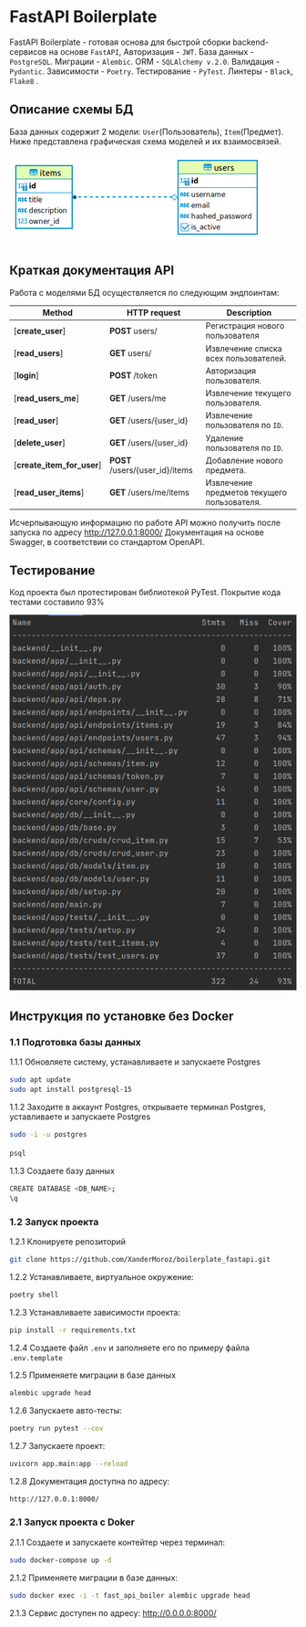 # FastAPI Boilerplate

FastAPI Boilerplate - готовая основа для быстрой сборки backend-сервисов на основе `FastAPI`,  Авторизация - `JWT`. База данных - `PostgreSQL`. Миграции - `Alembic`. ORM - `SQLAlchemy v.2.0`. Валидация - `Pydantic`. Зависимости - `Poetry`. Тестирование - `PyTest`. Линтеры - `Black`, `Flake8` .

## Описание схемы БД

База данных содержит 2 модели: `User`(Пользователь), `Item`(Предмет). Ниже представлена графическая схема моделей и их взаимосвязей.

![Screen Shot](extras/erd.png)

## Краткая документация API

Работа с моделями БД осуществляется по следующим эндпоинтам:

Method | HTTP request                    | Description
------------- |---------------------------------| -------------
[**create_user**] | **POST** users/                 | Регистрация нового пользователя
[**read_users**] | **GET** users/                  | Извлечение списка всех пользователей.
[**login**] | **POST** /token                 |  Авторизация пользователя.
[**read_users_me**] | **GET** /users/me               | Извлечение текущего пользователя.
[**read_user**] | **GET** /users/{user_id}      | Извлечение пользователя по `ID`.
[**delete_user**] | **GET** /users/{user_id}     | Удаление пользователя по `ID`.
[**create_item_for_user**] | **POST** /users/{user_id}/items | Добавление нового предмета.
[**read_user_items**] | **GET** /users/me/items         | Извлечение предметов текущего пользователя.

Исчерпывающую информацию по работе API можно получить после запуска по адресу http://127.0.0.1:8000/
Документация на основе Swagger, в соответствии со стандартом OpenAPI.

## Тестирование

Код проекта был протестирован библиотекой PyTest. Покрытие кода тестами составило 93%

![Screen Shot](extras/coverage.png)

## Инструкция по установке без Docker

### 1.1 Подготовка базы данных

1.1.1 Обновляете систему, устанавливаете и запускаете Postgres
```sh
sudo apt update
sudo apt install postgresql-15
```

1.1.2 Заходите в аккаунт Postgres, открываете терминал Postgres, уставливаете и запускаете Postgres
```sh
sudo -i -u postgres

psql
```
1.1.3 Создаете базу данных
```sh
CREATE DATABASE <DB_NAME>;
\q
```

### 1.2 Запуск проекта

1.2.1 Клонируете репозиторий
```sh
git clone https://github.com/XanderMoroz/boilerplate_fastapi.git
```
1.2.2 Устанавливаете, виртуальное окружение:
```sh
poetry shell
```
1.2.3 Устанавливаете зависимости проекта:
```sh
pip install -r requirements.txt
```
1.2.4 Создаете файл `.env` и заполняете его по примеру файла `.env.template`

1.2.5 Применяете миграции в базе данных
```sh
alembic upgrade head
```
1.2.6 Запускаете авто-тесты:
```sh
poetry run pytest --cov
```
1.2.7 Запускаете проект:
```sh
uvicorn app.main:app --reload
```
1.2.8 Документация доступна по адресу:
```sh
http://127.0.0.1:8000/
```
### 2.1 Запуск проекта с Doker
2.1.1 Создаете и запускаете контейтер через терминал:
```sh
sudo docker-compose up -d
```
2.1.2 Применяете миграции в базе данных:
```sh
sudo docker exec -i -t fast_api_boiler alembic upgrade head
```
2.1.3 Сервис доступен по адресу: http://0.0.0.0:8000/
